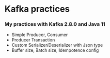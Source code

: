 # Kafka practices
### My practices with Kafka 2.8.0 and Java 11

- Simple Producer, Consumer
- Producer Transaction
- Custom Serializer/Deserializer with Json type
- Buffer size, Batch size, Idempotence config
